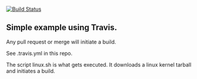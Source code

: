 [![Build Status](https://travis-ci.org/karlamrhein/travis-c.svg?branch=master)](https://travis-ci.org/karlamrhein/travis-c)

## Simple example using Travis.  

Any pull request or merge will initiate a build.  

See .travis.yml in this repo.  

The script linux.sh is what gets executed.  It downloads a linux kernel tarball and initiates a build.

